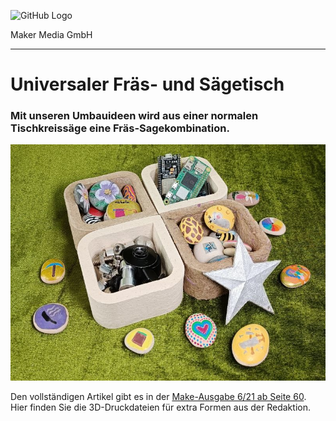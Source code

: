 ![GitHub Logo](http://www.heise.de/make/icons/make_logo.png)

Maker Media GmbH

***

# Universaler Fräs- und Sägetisch

### Mit unseren Umbauideen wird aus einer normalen Tischkreissäge eine Fräs-Sagekombination.



![Picture](https://github.com/MakeMagazinDE/Pappmachee/blob/master/Aufmacher.jpg) 

Den vollständigen Artikel gibt es in der [Make-Ausgabe 6/21 ab Seite 60](https://www.heise.de/select/make/2021/6/seite-60). Hier finden Sie die 3D-Druckdateien für extra Formen aus der Redaktion.
